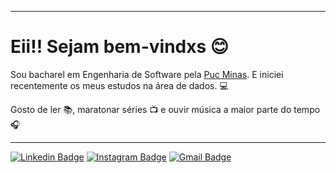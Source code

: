 
---

# Eii!! Sejam bem-vindxs 😊

Sou bacharel em Engenharia de Software pela [Puc Minas](https://www.pucminas.br/). E iniciei recentemente os meus estudos na área de dados. :computer:  

Gosto de ler :books:, maratonar séries :tv: e ouvir música a maior parte do tempo :headphones:

-----
[![Linkedin Badge](https://img.shields.io/badge/-Linkedin-6633cc?style=flat-squere&logo=Linkedin&logoColor=white&link=https://www.linkedin.com/in/soaresana/)](https://www.linkedin.com/in/soaresana/) 
[![Instagram Badge](https://img.shields.io/badge/-Instagram-6633cc?style=flat-squere&logo=Instagram&logoColor=white&link=https://www.instagram.com/analuiiiiiiiiza/)](https://www.instagram.com/analuiiiiiiiiza/) 
[![Gmail Badge](https://img.shields.io/badge/-Gmail-6633cc?style=flat-squere&logo=Gmail&logoColor=white&link=mailto:soares.analima3@gmail.com)](malito:soares.analima3@gmail.com) 
